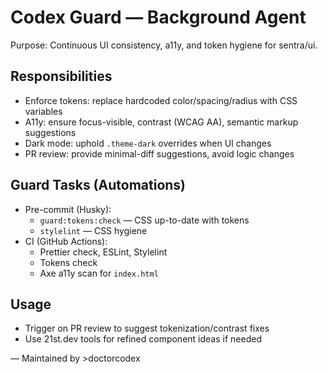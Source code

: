 # Codex Guard — Background Agent

Purpose: Continuous UI consistency, a11y, and token hygiene for sentra/ui.

## Responsibilities
- Enforce tokens: replace hardcoded color/spacing/radius with CSS variables
- A11y: ensure focus-visible, contrast (WCAG AA), semantic markup suggestions
- Dark mode: uphold `.theme-dark` overrides when UI changes
- PR review: provide minimal-diff suggestions, avoid logic changes

## Guard Tasks (Automations)
- Pre-commit (Husky):
  - `guard:tokens:check` — CSS up-to-date with tokens
  - `stylelint` — CSS hygiene
- CI (GitHub Actions):
  - Prettier check, ESLint, Stylelint
  - Tokens check
  - Axe a11y scan for `index.html`

## Usage
- Trigger on PR review to suggest tokenization/contrast fixes
- Use 21st.dev tools for refined component ideas if needed

— Maintained by >doctorcodex

